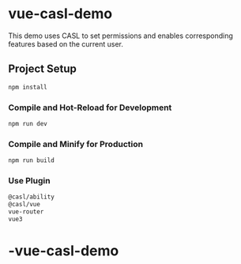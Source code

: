 # vue-casl-demo

This demo uses CASL to set permissions and enables corresponding features based on the current user.

## Project Setup
```sh
npm install
```

### Compile and Hot-Reload for Development
```sh
npm run dev
```

### Compile and Minify for Production
```sh
npm run build
```

### Use Plugin
```sh
@casl/ability
@casl/vue
vue-router
vue3
```
# -vue-casl-demo

